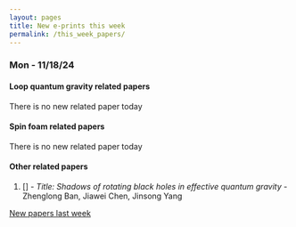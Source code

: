 ```yaml
---
layout: pages
title: New e-prints this week
permalink: /this_week_papers/
---
```




### Mon - 11/18/24

#### Loop quantum gravity related papers

There is no new related paper today 

#### Spin foam related papers

There is no new related paper today 



#### Other related papers

1. [[]](https://arxiv.org/abs/) - *Title:
          Shadows of rotating black holes in effective quantum gravity* - Zhenglong Ban, Jiawei Chen, Jinsong Yang






[New papers last week]({{site.url}}/archived/weekly/pre-prints/2024/11/18/archived_weekly_papers.html)